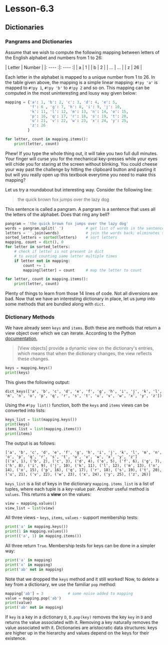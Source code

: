 # Lesson-6.3

## Dictionaries

### Pangrams and Dictionaries

Assume that we wish to compute the following mapping between letters of the English alphabet and numbers from 1 to 26:

<div class="center" markdown>
| Letter | Number |
|: ---- :|: ---- :|
| a      | 1      |
| b      | 2      |
| ...    | ...    |
| z      | 26     |
</div>

Each letter in the alphabet is mapped to a unique number from 1 to 26. In the table given above, the mapping is a simple linear mapping: `#!py 'a'` is mapped to `#!py 1`, `#!py 'b'` to `#!py 2` and so on. This mapping can be computed in the most uninteresting and lousy way given below:

```python linenums="1"
mapping = {'a': 1, 'b': 2, 'c': 3, 'd': 4, 'e': 5,
           'f': 6 , 'g': 7, 'h': 8, 'i': 9, 'j': 10, 
           'k': 11, 'l': 12, 'm': 13, 'n': 14, 'o': 15,
           'p': 16, 'q': 17, 'r': 18, 's': 19, 't': 20,
           'u': 21, 'v': 22, 'w': 23, 'x': 24, 'y': 25,
           'z': 26
          }

for letter, count in mapping.items():
    print(letter, count)
```

Phew! If you type the whole thing out, it will take you two full dull minutes. Your finger will curse you for the mechanical key-presses while your eyes will chide you for staring at the screen without blinking. You could cheese your way past the challenge by hitting the clipboard button and pasting it but will you really open up this textbook everytime you need to make this mapping?

Let us try a roundabout but interesting way. Consider the following line:

> the quick brown fox jumps over the lazy dog

This sentence is called a pangram. A pangram is a sentence that uses all the letters of the alphabet. Does that ring any bell?

```python linenums="1"
pangram = 'the quick brown fox jumps over the lazy dog'
words = pangram.split(' ')			# get list of words in the sentence
letters = ''.join(words)			# join the words back; eliminates spaces
sorted_letters = sorted(letters)	# sort letters
mapping, count = dict(), 0
for letter in sorted_letters:
    # check if letter is not present in dict
    # to avoid counting same letter multiple times
    if letter not in mapping:
        count += 1
        mapping[letter] = count		# map the letter to count

for letter, count in mapping.items():
    print(letter, count)
```

Plenty of things to learn from those 14 lines of code. Not all diversions are bad. Now that we have an interesting dictionary in place, let us jump into some methods that are bundled along with `dict`.



### Dictionary Methods

We have already seen `keys` and `items`. Both these are methods that return a view object over which we can iterate. According to the Python [documentation](https://docs.python.org/3/library/stdtypes.html#dictionary-view-objects), 
> [View objects] provide a dynamic view on the dictionary's entries, which means that when the dictionary changes, the view reflects these changes.

```python linenums="15"
keys = mapping.keys()
print(keys)
```

This gives the following output:

```
dict_keys(['a', 'b', 'c', 'd', 'e', 'f', 'g', 'h', 'i', 'j', 'k', 'l', 'm', 'n', 'o', 'p', 'q', 'r', 's', 't', 'u', 'v', 'w', 'x', 'y', 'z'])
```

Using the `#!py list()` function, both the `keys` and `items` views can be converted into lists:

```python linenums="17"
keys_list = list(mapping.keys())
print(keys)
items_list = list(mapping.items())
print(items)
```

The output is as follows:

```
['a', 'b', 'c', 'd', 'e', 'f', 'g', 'h', 'i', 'j', 'k', 'l', 'm', 'n', 'o', 'p', 'q', 'r', 's', 't', 'u', 'v', 'w', 'x', 'y', 'z']
[('a', 1), ('b', 2), ('c', 3), ('d', 4), ('e', 5), ('f', 6), ('g', 7), ('h', 8), ('i', 9), ('j', 10), ('k', 11), ('l', 12), ('m', 13), ('n', 14), ('o', 15), ('p', 16), ('q', 17), ('r', 18), ('s', 19), ('t', 20), ('u', 21), ('v', 22), ('w', 23), ('x', 24), ('y', 25), ('z', 26)]
```

`keys_list` is a list of keys in the dictionary `mapping`. `items_list` is a list of tuples, where each tuple is a key-value pair. Another useful method is `values`. This returns a **view** on the values:

```python linenums="21"
view = mapping.values()
view_list = list(view)
```

All three views - `keys`, `items`, `values` - support membership tests:

```python linenums="23"
print('a' in mapping.keys())
print(1 in mapping.values())
print(('a', 1) in mapping.items())
```

All three return `True`. Membership tests for keys can be done in a simpler way:

```python linenums="26"
print('a' in mapping)
print('x' in mapping)
print('ab' not in mapping)
```

Note that we dropped the `keys` method and it still worked! Now, to delete a key from a dictionary, we use the familiar `pop` method:

```python linenums="29"
mapping['ab'] = 3			# some noise added to mapping
value = mapping.pop('ab')
print(value)
print('ab' not in mapping)
```

If `key` is a key in a dictionary `D`, `D.pop(key)` removes the key `key` in `D` and returns the value associated with it. Removing a key naturally removes the value associated with it. Dictionaries are aristocratic data structures: keys are higher up in the hierarchy and values depend on the keys for their existence.


